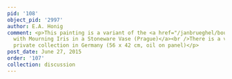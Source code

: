 ```yaml
---
pid: '108'
object_pid: '2997'
author: E.A. Honig
comment: <p>This painting is a variant of the <a href="/janbrueghel/bouquet-with-mourning-iris-in-a-stoneware-vase-prague">Bouquet
  with Mourning Iris in a Stoneware Vase (Prague)</a><br />There is a variant in a
  private collection in Germany (56 x 42 cm, oil on panel)</p>
post_date: June 27, 2015
order: '107'
collection: discussion
---
```

